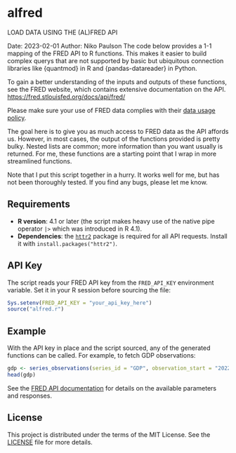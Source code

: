 # alfred
LOAD DATA USING THE (AL)FRED API

Date: 2023-02-01
Author: Niko Paulson
The code below provides a 1-1 mapping of the FRED API to R functions. This 
makes it easier to build complex querys that are not supported by basic but
ubiquitous connection libraries like {quantmod} in R and {pandas-datareader} 
in Python. 

To gain a better understanding of the inputs and outputs of these functions,
see the FRED website, which contains extensive documentation on the API. 
https://fred.stlouisfed.org/docs/api/fred/

Please make sure your use of FRED data complies with their
[data usage policy](https://research.stlouisfed.org/docs/api/terms_of_use.html).

The goal here is to give you as much access to FRED data as the API
affords us. However, in most cases, the output of the functions provided is 
pretty bulky. Nested lists are common; more information than you want 
usually is returned. For  me, these functions are a starting point that I 
wrap in more streamlined functions.

Note that I put this script together in a hurry. It works well for me,
but has not been thoroughly tested. If you find any bugs, please let me know.

## Requirements

* **R version**: 4.1 or later (the script makes heavy use of the native pipe
  operator `|>` which was introduced in R 4.1).
* **Dependencies**: the [`httr2`](https://cran.r-project.org/package=httr2)
  package is required for all API requests. Install it with
  `install.packages("httr2")`.

## API Key

The script reads your FRED API key from the `FRED_API_KEY` environment
variable. Set it in your R session before sourcing the file:

```r
Sys.setenv(FRED_API_KEY = "your_api_key_here")
source("alfred.r")
```

## Example

With the API key in place and the script sourced, any of the generated
functions can be called. For example, to fetch GDP observations:

```r
gdp <- series_observations(series_id = "GDP", observation_start = "2022-01-01")
head(gdp)
```

See the [FRED API documentation](https://fred.stlouisfed.org/docs/api/fred/)
for details on the available parameters and responses.

## License

This project is distributed under the terms of the MIT License. See the
[LICENSE](LICENSE) file for more details.
